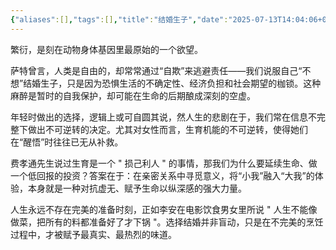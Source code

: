 ```yaml
---
{"aliases":[],"tags":[],"title":"结婚生子","date":"2025-07-13T14:04:06+08:00","date_modify":"2025-07-13T19:21:29+08:00","dg-publish":true,"permalink":"/Publish/05_个人思考/结婚生子/","dgPassFrontmatter":true,"created":"2025-07-13T14:04:06+08:00","updated":"2025-07-13T19:21:29+08:00"}
---
```


繁衍，是刻在动物身体基因里最原始的一个欲望。

萨特曾言，人类是自由的，却常常通过“自欺”来逃避责任——我们说服自己“不想”结婚生子，只是因为恐惧生活的不确定性、经济负担和社会期望的枷锁。这种麻醉是暂时的自我保护，却可能在生命的后期酿成深刻的空虚。

年轻时做出的选择，逻辑上或可自圆其说，然人生的悲剧在于，我们常在信息不完整下做出不可逆转的决定。尤其对女性而言，生育机能的不可逆转，使得她们在“醒悟”时往往已无从补救。

费孝通先生说过生育是一个 " 损己利人 " 的事情，那我们为什么要延续生命、做一个低回报的投资？答案在于：在亲密关系中寻觅意义，将“小我”融入“大我”的体验，本身就是一种对抗虚无、赋予生命以纵深感的强大力量。

人生永远不存在完美的准备时刻，正如李安在电影饮食男女里所说 " 人生不能像做菜，把所有的料都准备好了才下锅 "。选择结婚并非盲动，只是在不完美的烹饪过程中，才被赋予最真实、最热烈的味道。
